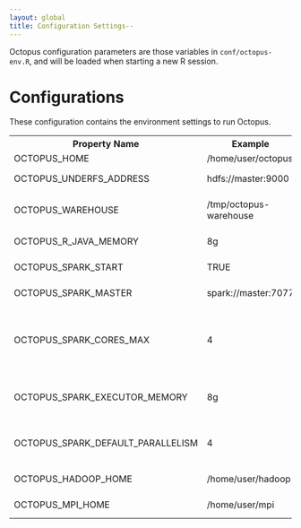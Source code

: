 ```yaml
---
layout: global
title: Configuration Settings--
---
```


Octopus configuration parameters are those variables in `conf/octopus-env.R`, and will be loaded when starting a new R session.

# Configurations

These configuration contains the environment settings to run Octopus.

<table class="table">
<tr><th>Property Name</th><th>Example</th><th>Meaning</th></tr>
<tr>
  <td>OCTOPUS_HOME</td>
  <td>/home/user/octopus</td>
  <td>Octopus installation folder.</td>
</tr>
<tr>
  <td>OCTOPUS_UNDERFS_ADDRESS</td>
  <td>hdfs://master:9000</td>
  <td>The URI address of the underlying file system.</td>
</tr>
<tr>
  <td>OCTOPUS_WAREHOUSE</td>
  <td>/tmp/octopus-warehouse</td>
  <td>The data folder's path of Octopus in underlying file system.</td>
</tr>
<tr>
  <td>OCTOPUS_R_JAVA_MEMORY</td>
  <td>8g</td>
  <td>the amount of memory to use for R-JAVA.</td>
</tr>
<tr>
  <td>OCTOPUS_SPARK_START</td>
  <td>TRUE</td>
  <td>If use Spark, set it to TRUE, otherwise FALSE.</td>
</tr>
<tr>
  <td>OCTOPUS_SPARK_MASTER</td>
  <td>spark://master:7077</td>
  <td>The master URL for the Spark cluster.</td>
</tr>
<tr>
  <td>OCTOPUS_SPARK_CORES_MAX</td>
  <td>4</td>
  <td>The maximum amount of CPU cores of the application from the cluster, which is equivalent to <code>spark.deploy.defaultCores</code></td>
</tr>
<tr>
  <td>OCTOPUS_SPARK_EXECUTOR_MEMORY</td>
  <td>8g</td>
  <td>The amount of memory to use per executor process, which is equivalent to <code>spark.executor.memory</code></td>
</tr>
<tr>
  <td>OCTOPUS_SPARK_DEFAULT_PARALLELISM</td>
  <td>4</td>
  <td>The default task number of shuffle process, which is equivalent to <code>spark.default.parallelism</code></td>
</tr>
<tr>
  <td>OCTOPUS_HADOOP_HOME</td>
  <td>/home/user/hadoop</td>
  <td>The home directory path of Hadoop.</td>
</tr>
<tr>
  <td>OCTOPUS_MPI_HOME</td>
  <td>/home/user/mpi</td>
  <td>The home directory path of MPI.</td>
</tr>
</table>
